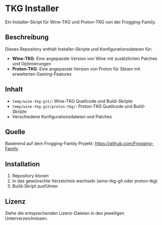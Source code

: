 # TKG Installer

Ein Installer-Skript für Wine-TKG und Proton-TKG von der Frogging-Family.

## Beschreibung

Dieses Repository enthält Installer-Skripte und Konfigurationsdateien für:
- **Wine-TKG**: Eine angepasste Version von Wine mit zusätzlichen Patches und Optimierungen
- **Proton-TKG**: Eine angepasste Version von Proton für Steam mit erweiterten Gaming-Features

## Inhalt

- `temp/wine-tkg-git/`: Wine-TKG Quellcode und Build-Skripte
- `temp/wine-tkg-git/proton-tkg/`: Proton-TKG Quellcode und Build-Skripte
- Verschiedene Konfigurationsdateien und Patches

## Quelle

Basierend auf dem Frogging-Family Projekt: https://github.com/Frogging-Family

## Installation

1. Repository klonen
2. In das gewünschte Verzeichnis wechseln (wine-tkg-git oder proton-tkg)
3. Build-Skript ausführen

## Lizenz

Siehe die entsprechenden Lizenz-Dateien in den jeweiligen Unterverzeichnissen.
